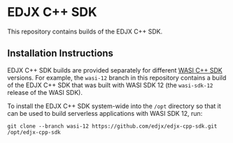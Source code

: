 # EDJX C++ SDK

This repository contains builds of the EDJX C++ SDK.

## Installation Instructions

EDJX C++ SDK builds are provided separately for different
[WASI C++ SDK](https://github.com/WebAssembly/wasi-sdk/releases) versions.
For example, the `wasi-12` branch in this repository contains a build of
the EDJX C++ SDK that was built with WASI SDK 12 (the `wasi-sdk-12` release of
the WASI SDK).

To install the EDJX C++ SDK system-wide into the `/opt` directory so that
it can be used to build serverless applications with WASI SDK 12, run:

    git clone --branch wasi-12 https://github.com/edjx/edjx-cpp-sdk.git /opt/edjx-cpp-sdk
